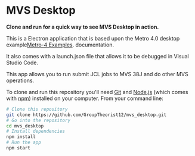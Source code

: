 # MVS Desktop

**Clone and run for a quick way to see MVS Desktop in action.**

This is a Electron application that is based upon the Metro 4.0 desktop example[Metro-4 Examples](https://github.com/olton/Metro4-Examples/tree/master/src/desktop). documentation.

It also comes with a launch.json file that allows it to be debugged in Visual Studio Code.

This app allows you to run submit JCL jobs to MVS 38J and do other MVS operations.

To clone and run this repository you'll need [Git](https://git-scm.com) and [Node.js](https://nodejs.org/en/download/) (which comes with [npm](http://npmjs.com)) installed on your computer. From your command line:

```bash
# Clone this repository
git clone https://github.com/GroupTheorist12/mvs_desktop.git
# Go into the repository
cd mvs_desktop
# Install dependencies
npm install
# Run the app
npm start
```

